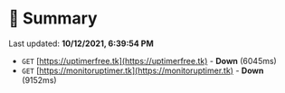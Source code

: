 # 📖 Summary
Last updated: **10/12/2021, 6:39:54 PM**

- `GET` [https://uptimerfree.tk](https://uptimerfree.tk) - **Down** (6045ms)
- `GET` [https://monitoruptimer.tk](https://monitoruptimer.tk) - **Down** (9152ms)
